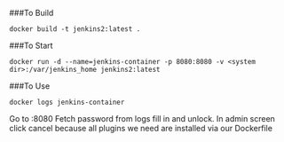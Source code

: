 ###To Build
```
docker build -t jenkins2:latest .
```

###To Start
```
docker run -d --name=jenkins-container -p 8080:8080 -v <system dir>:/var/jenkins_home jenkins2:latest  
```

###To Use

```
docker logs jenkins-container 
```
Go to <dockerIP>:8080 Fetch password from logs fill in and unlock. In admin screen click cancel because all plugins we need are installed via our Dockerfile
